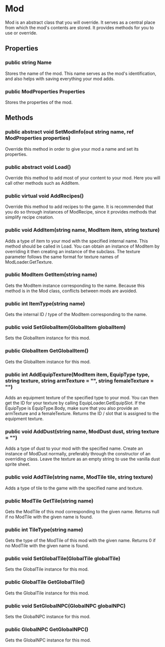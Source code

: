 # Mod

Mod is an abstract class that you will override. It serves as a central place from which the mod's contents are stored. It provides methods for you to use or override.

## Properties

### public string Name

Stores the name of the mod. This name serves as the mod's identification, and also helps with saving everything your mod adds.

### public ModProperties Properties

Stores the properties of the mod.

## Methods

### public abstract void SetModInfo(out string name, ref ModProperties properties)

Override this method in order to give your mod a name and set its properties.

### public abstract void Load()

Override this method to add most of your content to your mod. Here you will call other methods such as AddItem.

### public virtual void AddRecipes()

Override this method to add recipes to the game. It is recommended that you do so through instances of ModRecipe, since it provides methods that simplify recipe creation.

### public void AddItem(string name, ModItem item, string texture)

Adds a type of item to your mod with the specified internal name. This method should be called in Load. You can obtain an instance of ModItem by overriding it then creating an instance of the subclass. The texture parameter follows the same format for texture names of ModLoader.GetTexture.

### public ModItem GetItem(string name)

Gets the ModItem instance corresponding to the name. Because this method is in the Mod class, conflicts between mods are avoided.

### public int ItemType(string name)

Gets the internal ID / type of the ModItem corresponding to the name.

### public void SetGlobalItem(GlobalItem globalItem)

Sets the GlobalItem instance for this mod.

### public GlobalItem GetGlobalItem()

Gets the GlobalItem instance for this mod.

### public int AddEquipTexture(ModItem item, EquipType type, string texture, string armTexture = "", string femaleTexture = "")

Adds an equipment texture of the specified type to your mod. You can then get the ID for your texture by calling EquipLoader.GetEquipSlot. If the EquipType is EquipType.Body, make sure that you also provide an armTexture and a femaleTexture. Returns the ID / slot that is assigned to the equipment texture.

### public void AddDust(string name, ModDust dust, string texture = "")

Adds a type of dust to your mod with the specified name. Create an instance of ModDust normally, preferably through the constructor of an overriding class. Leave the texture as an empty string to use the vanilla dust sprite sheet.

### public void AddTile(string name, ModTile tile, string texture)

Adds a type of tile to the game with the specified name and texture.

### public ModTile GetTile(string name)

Gets the ModTile of this mod corresponding to the given name. Returns null if no ModTile with the given name is found.

### public int TileType(string name)

Gets the type of the ModTile of this mod with the given name. Returns 0 if no ModTile with the given name is found.

### public void SetGlobalTile(GlobalTile globalTile)

Sets the GlobalTile instance for this mod.

### public GlobalTile GetGlobalTile()

Gets the GlobalTile instance for this mod.

### public void SetGlobalNPC(GlobalNPC globalNPC)

Sets the GlobalNPC instance for this mod.

### public GlobalNPC GetGlobalNPC()

Gets the GlobalNPC instance for this mod.